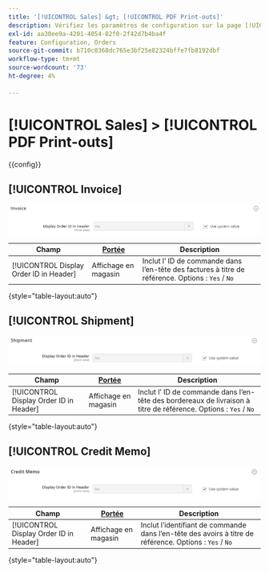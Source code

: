 ```yaml
---
title: '[!UICONTROL Sales] &gt; [!UICONTROL PDF Print-outs]'
description: Vérifiez les paramètres de configuration sur la page [!UICONTROL Sales] &gt; [!UICONTROL PDF Print-outs] de l’administrateur Commerce.
exl-id: aa30ee9a-4201-4054-82f0-2f42d7b4ba4f
feature: Configuration, Orders
source-git-commit: b710c0368dc765e3bf25e82324bffe7fb8192dbf
workflow-type: tm+mt
source-wordcount: '73'
ht-degree: 4%

---
```


# [!UICONTROL Sales] > [!UICONTROL PDF Print-outs]

{{config}}

<!-- [Invoice](https://docs.magento.com/user-guide/marketing/sales-documents-ref-id.html) -->

## [!UICONTROL Invoice]

![Facture](./assets/pdf-print-invoice.png)<!-- zoom -->

| Champ | [Portée](../../getting-started/websites-stores-views.md#scope-settings) | Description |
|--- |--- |--- |
| [!UICONTROL Display Order ID in Header] | Affichage en magasin | Inclut l’ ID de commande dans l’en-tête des factures à titre de référence. Options : `Yes` / `No` |

{style="table-layout:auto"}

## [!UICONTROL Shipment]

![Expédition](./assets/pdf-print-shipment.png)<!-- zoom -->

| Champ | [Portée](../../getting-started/websites-stores-views.md#scope-settings) | Description |
|--- |--- |--- |
| [!UICONTROL Display Order ID in Header] | Affichage en magasin | Inclut l’ ID de commande dans l’en-tête des bordereaux de livraison à titre de référence. Options : `Yes` / `No` |

{style="table-layout:auto"}

## [!UICONTROL Credit Memo]

![Crédit](./assets/pdf-print-credit-memo.png)<!-- zoom -->

| Champ | [Portée](../../getting-started/websites-stores-views.md#scope-settings) | Description |
|--- |--- |--- |
| [!UICONTROL Display Order ID in Header] | Affichage en magasin | Inclut l’identifiant de commande dans l’en-tête des avoirs à titre de référence. Options : `Yes` / `No` |

{style="table-layout:auto"}
